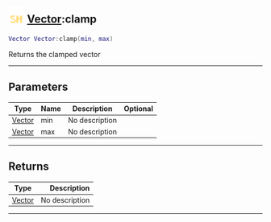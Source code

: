## <img src="../../.gitbook/assets/shared.png" width="32" height="32" /> [Vector](../vector/README.md):clamp

```lua
Vector Vector:clamp(min, max)
```

Returns the clamped vector<br>

-----------------
## Parameters

| Type   | Name | Description | Optional |
| ------ | ---- | ----------- | -------: |
| [Vector](../vector/README.md) | min | No description |  |
| [Vector](../vector/README.md) | max | No description |  |

-----------------
## Returns

| Type   | Description |
| ------ | ----------: |
| [Vector](../vector/README.md) | No description |


--------